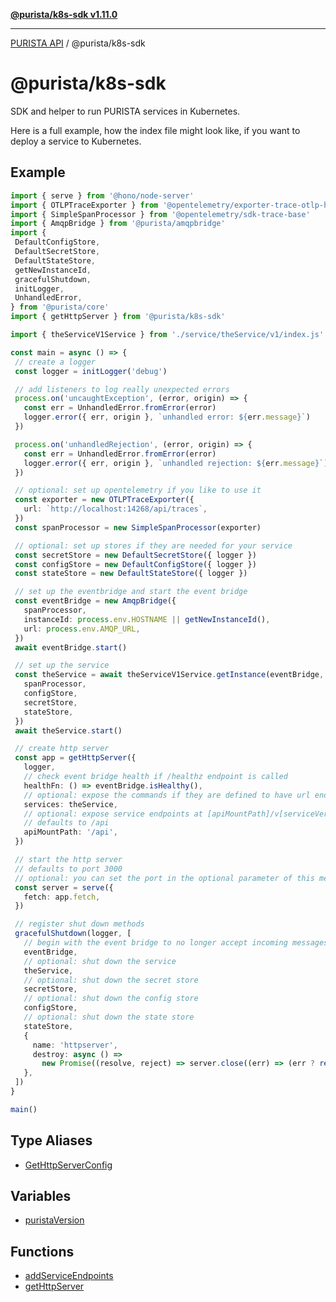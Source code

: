 [**@purista/k8s-sdk v1.11.0**](README.md)

***

[PURISTA API](../../packages.md) / @purista/k8s-sdk

# @purista/k8s-sdk

SDK and helper to run PURISTA services in Kubernetes.

Here is a full example, how the index file might look like, if you want to deploy a service to Kubernetes.

## Example

```typescript
import { serve } from '@hono/node-server'
import { OTLPTraceExporter } from '@opentelemetry/exporter-trace-otlp-http'
import { SimpleSpanProcessor } from '@opentelemetry/sdk-trace-base'
import { AmqpBridge } from '@purista/amqpbridge'
import {
 DefaultConfigStore,
 DefaultSecretStore,
 DefaultStateStore,
 getNewInstanceId,
 gracefulShutdown,
 initLogger,
 UnhandledError,
} from '@purista/core'
import { getHttpServer } from '@purista/k8s-sdk'

import { theServiceV1Service } from './service/theService/v1/index.js'

const main = async () => {
 // create a logger
 const logger = initLogger('debug')

 // add listeners to log really unexpected errors
 process.on('uncaughtException', (error, origin) => {
   const err = UnhandledError.fromError(error)
   logger.error({ err, origin }, `unhandled error: ${err.message}`)
 })

 process.on('unhandledRejection', (error, origin) => {
   const err = UnhandledError.fromError(error)
   logger.error({ err, origin }, `unhandled rejection: ${err.message}`)
 })

 // optional: set up opentelemetry if you like to use it
 const exporter = new OTLPTraceExporter({
   url: `http://localhost:14268/api/traces`,
 })
 const spanProcessor = new SimpleSpanProcessor(exporter)

 // optional: set up stores if they are needed for your service
 const secretStore = new DefaultSecretStore({ logger })
 const configStore = new DefaultConfigStore({ logger })
 const stateStore = new DefaultStateStore({ logger })

 // set up the eventbridge and start the event bridge
 const eventBridge = new AmqpBridge({
   spanProcessor,
   instanceId: process.env.HOSTNAME || getNewInstanceId(),
   url: process.env.AMQP_URL,
 })
 await eventBridge.start()

 // set up the service
 const theService = await theServiceV1Service.getInstance(eventBridge, {
   spanProcessor,
   configStore,
   secretStore,
   stateStore,
 })
 await theService.start()

 // create http server
 const app = getHttpServer({
   logger,
   // check event bridge health if /healthz endpoint is called
   healthFn: () => eventBridge.isHealthy(),
   // optional: expose the commands if they are defined to have url endpoint
   services: theService,
   // optional: expose service endpoints at [apiMountPath]/v[serviceVersion]/[path defined for command]
   // defaults to /api
   apiMountPath: '/api',
 })

 // start the http server
 // defaults to port 3000
 // optional: you can set the port in the optional parameter of this method
 const server = serve({
   fetch: app.fetch,
 })

 // register shut down methods
 gracefulShutdown(logger, [
   // begin with the event bridge to no longer accept incoming messages
   eventBridge,
   // optional: shut down the service
   theService,
   // optional: shut down the secret store
   secretStore,
   // optional: shut down the config store
   configStore,
   // optional: shut down the state store
   stateStore,
   {
     name: 'httpserver',
     destroy: async () =>
       new Promise((resolve, reject) => server.close((err) => (err ? reject(err) : resolve(undefined)))),
   },
 ])
}

main()

```

## Type Aliases

- [GetHttpServerConfig](type-aliases/GetHttpServerConfig.md)

## Variables

- [puristaVersion](variables/puristaVersion.md)

## Functions

- [addServiceEndpoints](functions/addServiceEndpoints.md)
- [getHttpServer](functions/getHttpServer.md)
